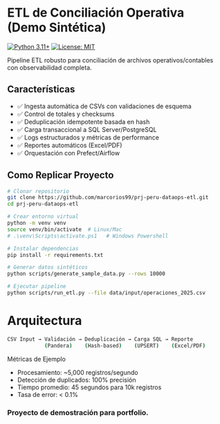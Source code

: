 # ETL de Conciliación Operativa (Demo Sintética)

[![Python 3.11+](https://img.shields.io/badge/python-3.11+-blue.svg)](https://www.python.org/downloads/)
[![License: MIT](https://img.shields.io/badge/License-MIT-yellow.svg)](https://opensource.org/licenses/MIT)

Pipeline ETL robusto para conciliación de archivos operativos/contables con observabilidad completa.

## Características

- ✅ Ingesta automática de CSVs con validaciones de esquema
- ✅ Control de totales y checksums
- ✅ Deduplicación idempotente basada en hash
- ✅ Carga transaccional a SQL Server/PostgreSQL
- ✅ Logs estructurados y métricas de performance
- ✅ Reportes automáticos (Excel/PDF)
- ✅ Orquestación con Prefect/Airflow

## Como Replicar Proyecto
```bash
# Clonar repositorio
git clone https://github.com/marcorios99/prj-peru-dataops-etl.git
cd prj-peru-dataops-etl

# Crear entorno virtual
python -m venv venv
source venv/bin/activate  # Linux/Mac
# .\venv\Scripts\activate.ps1   # Windows Powershell

# Instalar dependencias
pip install -r requirements.txt

# Generar datos sintéticos
python scripts/generate_sample_data.py --rows 10000

# Ejecutar pipeline
python scripts/run_etl.py --file data/input/operaciones_2025.csv
```

# Arquitectura
```bash
CSV Input → Validación → Deduplicación → Carga SQL → Reporte
            (Pandera)    (Hash-based)    (UPSERT)    (Excel/PDF)
```
Métricas de Ejemplo

- Procesamiento: ~5,000 registros/segundo
- Detección de duplicados: 100% precisión
- Tiempo promedio: 45 segundos para 10k registros
- Tasa de error: < 0.1%

### Proyecto de demostración para portfolio.